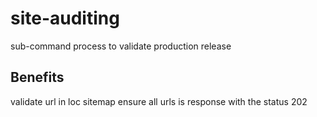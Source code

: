 # site-auditing

sub-command process to validate production release

## Benefits

validate url in loc sitemap ensure all urls is response with the status 202
